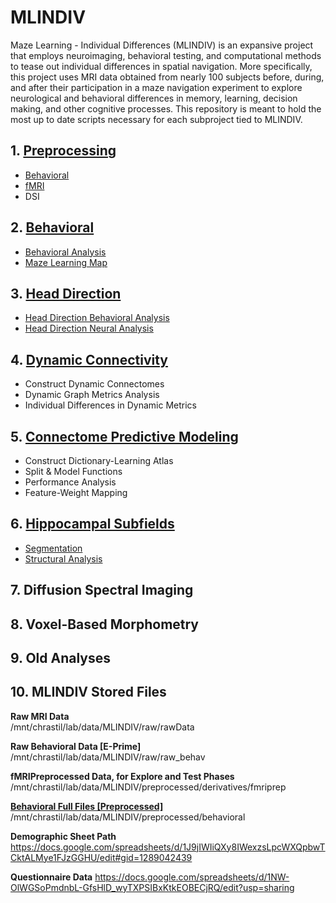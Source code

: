 # MLINDIV
Maze Learning - Individual Differences (MLINDIV) is an expansive project that employs neuroimaging, behavioral testing, and computational methods to tease out individual differences in spatial navigation. More specifically, this project uses MRI data obtained from nearly 100 subjects before, during, and after their participation in a maze navigation experiment to explore neurological and behavioral differences in memory, learning, decision making, and other cognitive processes. This repository is meant to hold the most up to date scripts necessary for each subproject tied to MLINDIV.

## 1. [**Preprocessing**](https://github.com/spatialneuroscience/MLINDIV/tree/main/Preprocessing)
   * [Behavioral](https://github.com/spatialneuroscience/MLINDIV/tree/main/Preprocessing/Behavioral)
   * [fMRI](https://github.com/spatialneuroscience/MLINDIV/tree/main/Preprocessing/fMRI)
   * DSI

## 2. [**Behavioral**](https://github.com/spatialneuroscience/MLINDIV/tree/main/Behavioral)
   * [Behavioral Analysis](https://github.com/spatialneuroscience/MLINDIV/tree/main/Behavioral)
   * [Maze Learning Map](https://github.com/spatialneuroscience/MLINDIV/blob/main/Behavioral/maze_learning_map2.png)

## 3. [**Head Direction**](https://github.com/spatialneuroscience/MLINDIV/tree/main/Head_Direction_Analyses)
   * [Head Direction Behavioral Analysis](https://github.com/spatialneuroscience/MLINDIV/tree/main/Head_Direction_Analyses/Head_Direction_Behavioral_Analysis)
   * [Head Direction Neural Analysis](https://github.com/spatialneuroscience/MLINDIV/tree/main/Head_Direction_Analyses/Head_Direction_Neural_Analysis)

## 4. [**Dynamic Connectivity**](https://github.com/spatialneuroscience/MLINDIV/tree/main/Dyn-Conn)
   * Construct Dynamic Connectomes
   * Dynamic Graph Metrics Analysis
   * Individual Differences in Dynamic Metrics

## 5. [**Connectome Predictive Modeling**](https://github.com/spatialneuroscience/MLINDIV/tree/main/CPM)
   * Construct Dictionary-Learning Atlas
   * Split & Model Functions
   * Performance Analysis
   * Feature-Weight Mapping

## 6. [**Hippocampal Subfields**](https://github.com/spatialneuroscience/MLINDIV/tree/main/Hippocampal_Subfields)
   * [Segmentation](https://github.com/spatialneuroscience/MLINDIV/tree/main/Hippocampal_Subfields/Segmentation)
   * [Structural Analysis](https://github.com/spatialneuroscience/MLINDIV/tree/main/Hippocampal_Subfields/Structural_Analysis)

## 7. **Diffusion Spectral Imaging**
## 8. **Voxel-Based Morphometry**
## 9. **Old Analyses**

## 10. **MLINDIV Stored Files**
**Raw MRI Data**  
/mnt/chrastil/lab/data/MLINDIV/raw/rawData

**Raw Behavioral Data [E-Prime]**  
/mnt/chrastil/lab/data/MLINDIV/raw/raw_behav

**fMRIPreprocessed Data, for Explore and Test Phases**  
/mnt/chrastil/lab/data/MLINDIV/preprocessed/derivatives/fmriprep

[**Behavioral Full Files [Preprocessed]**](https://github.com/spatialneuroscience/MLINDIV/tree/main/Behavioral%20Master%20Files%20%5BPreprocessed%5D)  
/mnt/chrastil/lab/data/MLINDIV/preprocessed/behavioral

**Demographic Sheet Path**
https://docs.google.com/spreadsheets/d/1J9jIWIiQXy8IWexzsLpcWXQpbwTCktALMye1FJzGGHU/edit#gid=1289042439 

**Questionnaire Data**
https://docs.google.com/spreadsheets/d/1NW-OlWGSoPmdnbL-GfsHlD_wyTXPSIBxKtkEOBECjRQ/edit?usp=sharing

